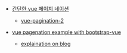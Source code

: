 - [간단한 vue 페이지 네이션](https://jsfiddle.net/matfish2/c9wp2k63)
  - [vue-pagination-2](https://www.npmjs.com/package/vue-pagination-2)

- [vue pagenation example with bootstrap-vue](https://codesandbox.io/s/bootstrap-vue-custom-pagination-forked-vwy5r)
  - [explaination on blog](https://medium.com/@nickpgott/how-to-use-vue-bootstrap-to-paginate-a-list-of-items-3b8e67093c07)
